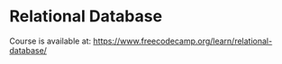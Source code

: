 # Relational Database
Course is available at: https://www.freecodecamp.org/learn/relational-database/
